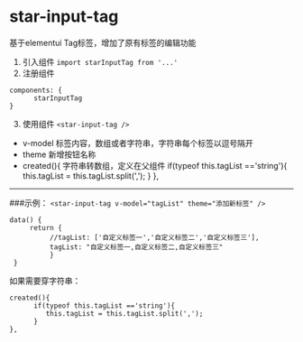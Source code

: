 # star-input-tag
基于elementui Tag标签，增加了原有标签的编辑功能


1. 引入组件
```import starInputTag from '...'```
2. 注册组件
```
components: {
      starInputTag
}
```
3. 使用组件
```<star-input-tag />```
- v-model 标签内容，数组或者字符串，字符串每个标签以逗号隔开
- theme  新增按钮名称
- created(){   字符串转数组，定义在父组件
	if(typeof this.tagList =='string'){
		this.tagList = this.tagList.split(',');
	}
},
---
###示例：
```<star-input-tag v-model="tagList" theme="添加新标签" />```

```
data() {
     return {
          //tagList: ['自定义标签一','自定义标签二','自定义标签三'],
          tagList: "自定义标签一,自定义标签二,自定义标签三"
          }
 }
```
如果需要穿字符串：
```
created(){
      if(typeof this.tagList =='string'){
         this.tagList = this.tagList.split(',');
      }
},
 ```
